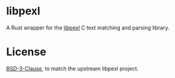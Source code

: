 libpexl
=======

A Rust wrapper for the [libpexl](https://gitlab.com/pexlang/libpexl) C text matching and parsing library.

# License
[BSD-3-Clause](./LICENSE), to match the upstream libpexl project.
